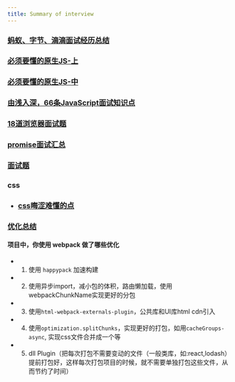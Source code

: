 ```yaml
---
title: Summary of interview
---
```


### [蚂蚁、字节、滴滴面试经历总结](https://juejin.im/post/6844904161830502407)
### [必须要懂的原生JS-上](https://juejin.im/post/6844903815053852685)
### [必须要懂的原生JS-中](https://juejin.im/post/6844903828093927431)
### [由浅入深，66条JavaScript面试知识点](https://juejin.cn/post/6844904200917221389)
### [18道浏览器面试题](https://juejin.im/post/6854573215830933512)
### [promise面试汇总](https://zhuanlan.zhihu.com/p/288384170)
### [面试题](https://github.com/mqyqingfeng/frontend-interview-question-and-answer/issues)
### css
 - ### [css晦涩难懂的点](https://juejin.cn/post/6888102016007176200)
 
### [优化总结](https://juejin.im/post/6892994632968306702)

#### 项目中，你使用 webpack 做了哪些优化

- 1. 使用 `happypack` 加速构建
- 2. 使用异步import，减小包的体积，路由懒加载，使用webpackChunkName实现更好的分包
- 3. 使用`html-webpack-externals-plugin`，公共库和UI库html cdn引入
- 4. 使用`optimization.splitChunks`，实现更好的打包，如用`cacheGroups-async`, 实现css文件合并成一个等
- 5. dll Plugin（把每次打包不需要变动的文件（一般类库，如:react,lodash）提前打包好，这样每次打包项目的时候，就不需要单独打包这些文件，从而节约了时间）
